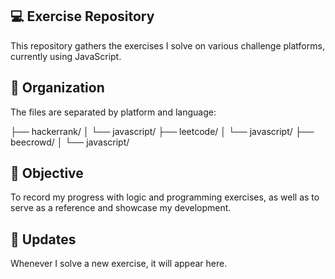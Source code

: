 ## 💻 Exercise Repository
This repository gathers the exercises I solve on various challenge platforms, currently using JavaScript.

## 📁 Organization
The files are separated by platform and language:

├── hackerrank/
│   └── javascript/
├── leetcode/
│   └── javascript/
├── beecrowd/
│   └── javascript/

## 🎯 Objective
To record my progress with logic and programming exercises, as well as to serve as a reference and showcase my development.

## 🔄 Updates
Whenever I solve a new exercise, it will appear here.
